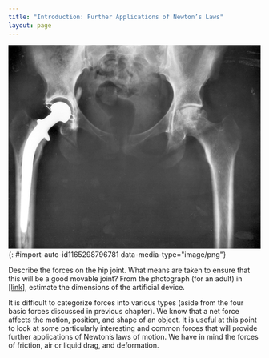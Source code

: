 ```yaml
---
title: "Introduction: Further Applications of Newton’s Laws"
layout: page
---
```



<?cnx.eoc class="section-summary" title="Section Summary"?>

<?cnx.eoc class="conceptual-questions" title="Conceptual Questions"?>

<?cnx.eoc class="problems-exercises" title="Problems & Exercises"?>

 ![An x-ray image of a person&#x2019;s hips. The right hip joint (on the left in the photograph) has been replaced. A metal prosthesis is cemented in the top of the right femur and the head of the femur has been replaced by the rounded head of the prosthesis. A white plastic cup is cemented into the acetabulum to complete the two surfaces of the artificial ball and socket joint.](../resources/Figure_06_00_01.jpg "Total hip replacement surgery has become a common procedure. The head (or ball) of the patient&#x2019;s femur fits into a cup that has a hard plastic-like inner lining. (credit: National Institutes of Health, via Wikimedia Commons)"){: #import-auto-id1165298796781 data-media-type="image/png"}

Describe the forces on the hip joint. What means are taken to ensure that this will be a good movable joint? From the photograph (for an adult) in [\[link\]](#import-auto-id1165298796781), estimate the dimensions of the artificial device.

It is difficult to categorize forces into various types (aside from the four basic forces discussed in previous chapter). We know that a net force affects the motion, position, and shape of an object. It is useful at this point to look at some particularly interesting and common forces that will provide further applications of Newton’s laws of motion. We have in mind the forces of friction, air or liquid drag, and deformation.

